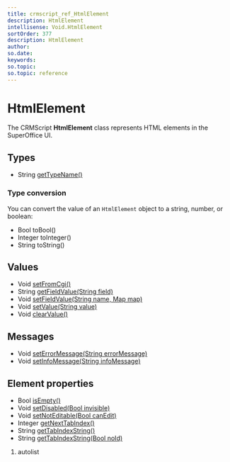 ```yaml
---
title: crmscript_ref_HtmlElement
description: HtmlElement
intellisense: Void.HtmlElement
sortOrder: 377
description: HtmlElement
author:
so.date:
keywords:
so.topic:
so.topic: reference
---
```


# HtmlElement

The CRMScript **HtmlElement** class represents HTML elements in the SuperOffice UI.

## Types

* String [getTypeName()][1]

### Type conversion

You can convert the value of an `HtmlElement` object to a string, number, or boolean:

* Bool toBool()
* Integer toInteger()
* String toString()

## Values

* Void [setFromCgi()][2]
* String [getFieldValue(String field)][3]
* Void [setFieldValue(String name, Map map)][4]
* Void [setValue(String value)][5]
* Void [clearValue()][6]

## Messages

* Void [setErrorMessage(String errorMessage)][7]
* Void [setInfoMessage(String infoMessage)][8]

## Element properties

* Bool [isEmpty()][9]
* Void [setDisabled(Bool invisible)][10]
* Void [setNotEditable(Bool canEdit)][11]
* Integer [getNextTabIndex()][12]
* String [getTabIndexString()][13]
* String [getTabIndexString(Bool noId)][14]

1. autolist

<!-- Referenced links -->
[1]: gettypename.md
[2]: setfromcgi.md
[3]: getfieldvalue.md
[4]: setfieldvalue.md
[5]: setvalue.md
[6]: clearvalue.md
[7]: seterrormessage.md
[8]: setinfomessage.md
[9]: isempty.md
[10]: setdisabled.md
[11]: setnoteditable.md
[12]: getnexttabindex.md
[13]: gettabindexstring.md
[14]:gettabindexstring-3300.md

